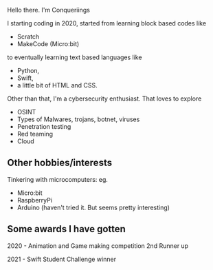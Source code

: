 Hello there. I'm Conqueriings

I starting coding in 2020, started from learning block based codes like
- Scratch
- MakeCode (Micro:bit)

to eventually learning text based languages like 
- Python,
- Swift, 
- a little bit of HTML and CSS.

Other than that, I'm a cybersecurity enthusiast. That loves to explore 
- OSINT
- Types of Malwares, trojans, botnet, viruses 
- Penetration testing 
- Red teaming 
- Cloud 

Other hobbies/interests
----------------------
Tinkering with microcomputers: eg.
- Micro:bit
- RaspberryPi
- Arduino (haven't tried it. But seems pretty interesting) 


Some awards I have gotten
--------------------------
2020 - Animation and Game making competition 
2nd Runner up 

2021 - Swift Student Challenge 
winner 
